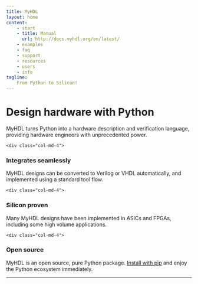 ```yaml
---
title: MyHDL
layout: home
content:
    - start 
    - title: Manual
      url: http://docs.myhdl.org/en/latest/
    - examples
    - faq
    - support
    - resources
    - users
    - info 
tagline:
    From Python to Silicon!
---
```


<div class="row text-center">
    <div class="col-md-8 col-md-offset-2">
<h1> Design hardware with Python</h1>
<p class="lead">
MyHDL turns Python into a hardware description and verification
language, providing hardware engineers with unprecedented power.
</p>
    </div>
</div>


<div class="row text-center">

    <div class="col-md-4">
<h3><i class="fa fa-cogs"></i> Integrates seamlessly</h3>
<p>
MyHDL designs can be converted to Verilog or VHDL automatically, and
implemented using a standard tool flow.
</p>  
    </div>

    <div class="col-md-4">
<h3><i class="fa fa-check-square-o"></i> Silicon proven</h3>
<p>
Many MyHDL designs have been implemented in ASICs and FPGAs,
including some high volume applications. 
</p>
    </div>

    <div class="col-md-4">
<h3><i class="fa fa-bitbucket"></i> Open source</h3>
<p>
MyHDL is an open source, pure Python package.  
<a href="start/installation.html">Install with pip</a>
and enjoy the Python ecosystem immediately. 
</p>
    </div>

</div>

<hr class="half-rule">
